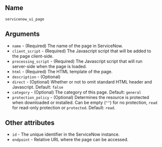 ## Name

`servicenow_ui_page`

## Arguments

* `name` - (Required) The name of the page in ServiceNow.
* `client_script` - (Required) The Javascript script that will be added to the page client-side.
* `processing_script` - (Required) The Javascript script that will run server-side when the page is loaded.
* `html` - (Required) The HTML template of the page.
* `description` - (Optional)
* `direct` - (Optional) Whether or not to omit standard HTML header and Javascript. Default: `false`
* `category` - (Optional) The category of this page. Default: `general`
* `protection_policy` - (Optional) Determines the resource is protected when downloaded or installed. Can be empty (`""`) for no protection, `read` for read-only protection or `protected`. Default: `read`.

## Other attributes
* `id` - The unique identifier in the ServiceNow instance.
* `endpoint` - Relative URL where the page can be accessed.